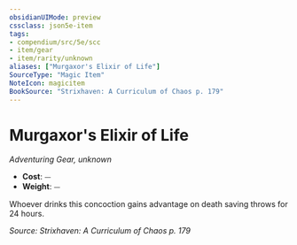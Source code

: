 ```yaml
---
obsidianUIMode: preview
cssclass: json5e-item
tags:
- compendium/src/5e/scc
- item/gear
- item/rarity/unknown
aliases: ["Murgaxor's Elixir of Life"]
SourceType: "Magic Item"
NoteIcon: magicitem
BookSource: "Strixhaven: A Curriculum of Chaos p. 179"
---
```

# Murgaxor's Elixir of Life
*Adventuring Gear, unknown*  

- **Cost**: ⏤
- **Weight**: ⏤

Whoever drinks this concoction gains advantage on death saving throws for 24 hours.

*Source: Strixhaven: A Curriculum of Chaos p. 179*